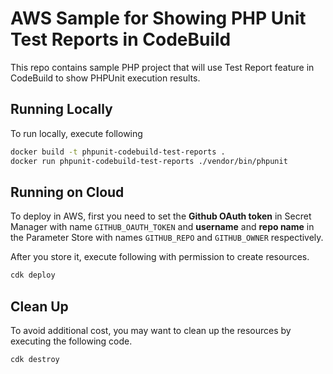 # AWS Sample for Showing PHP Unit Test Reports in CodeBuild

This repo contains sample PHP project that will use Test Report feature in CodeBuild to show PHPUnit execution results.

## Running Locally

To run locally, execute following

```bash
docker build -t phpunit-codebuild-test-reports .
docker run phpunit-codebuild-test-reports ./vendor/bin/phpunit
```

## Running on Cloud

To deploy in AWS, first you need to set the **Github OAuth token** in Secret Manager with name `GITHUB_OAUTH_TOKEN` 
and **username** and **repo name** in the Parameter Store with names `GITHUB_REPO` and `GITHUB_OWNER` respectively.

After you store it, execute following with permission to create resources.

```bash
cdk deploy
```

## Clean Up

To avoid additional cost, you may want to clean up the resources by executing the following code.

```bash
cdk destroy
```
